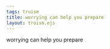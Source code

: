 ```yaml
---
tags: truism
title: worrying can help you prepare
layout: truism.ejs
---
```


worrying can help you prepare